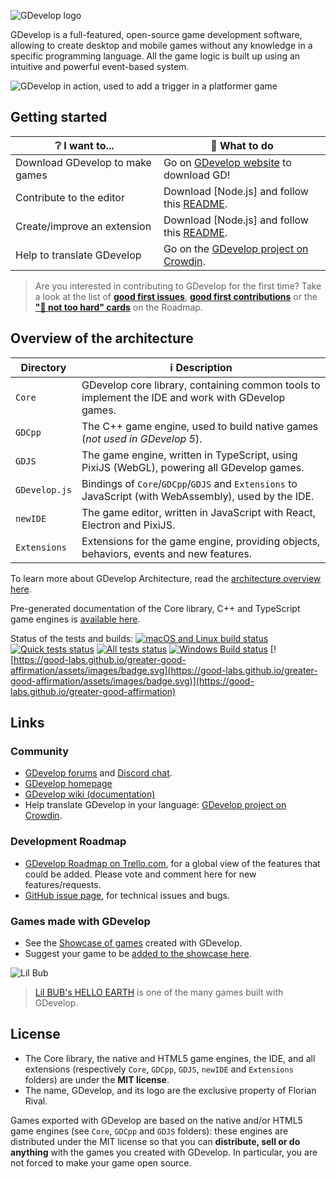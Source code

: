 ![GDevelop logo](https://raw.githubusercontent.com/4ian/GDevelop/master/Core/docs/images/gdlogo.png "GDevelop logo")

GDevelop is a full-featured, open-source game development software, allowing to create desktop and mobile games without any knowledge in a specific programming language. All the game logic is built up using an intuitive and powerful event-based system.

![GDevelop in action, used to add a trigger in a platformer game](https://raw.githubusercontent.com/4ian/GDevelop/master/Core/docs/images/demo.gif "GDevelop in action, used to add a trigger in a platformer game")

## Getting started

| ❔ I want to...                 | 🚀 What to do                                                                  |
| ------------------------------- | ------------------------------------------------------------------------------ |
| Download GDevelop to make games | Go on [GDevelop website](https://gdevelop-app.com) to download GD!             |
| Contribute to the editor        | Download [Node.js] and follow this [README](newIDE/README.md).                 |
| Create/improve an extension     | Download [Node.js] and follow this [README](newIDE/README-extensions.md).      |
| Help to translate GDevelop      | Go on the [GDevelop project on Crowdin](https://crowdin.com/project/gdevelop). |

> Are you interested in contributing to GDevelop for the first time? Take a look at the list of **[good first issues](https://github.com/4ian/GDevelop/issues?q=is%3Aissue+is%3Aopen+label%3A%22%F0%9F%91%8Cgood+first+issue%22)**, **[good first contributions](https://github.com/4ian/GDevelop/discussions/categories/good-first-contribution)** or the **["🏐 not too hard" cards](https://trello.com/b/qf0lM7k8/gdevelop-roadmap?menu=filter&filter=label:Not%20too%20hard%20%E2%9A%BD%EF%B8%8F)** on the Roadmap.

## Overview of the architecture

| Directory     | ℹ️ Description                                                                                        |
| ------------- | ----------------------------------------------------------------------------------------------------- |
| `Core`        | GDevelop core library, containing common tools to implement the IDE and work with GDevelop games.     |
| `GDCpp`       | The C++ game engine, used to build native games (_not used in GDevelop 5_).                           |
| `GDJS`        | The game engine, written in TypeScript, using PixiJS (WebGL), powering all GDevelop games.            |
| `GDevelop.js` | Bindings of `Core`/`GDCpp`/`GDJS` and `Extensions` to JavaScript (with WebAssembly), used by the IDE. |
| `newIDE`      | The game editor, written in JavaScript with React, Electron and PixiJS.                               |
| `Extensions`  | Extensions for the game engine, providing objects, behaviors, events and new features.                |

To learn more about GDevelop Architecture, read the [architecture overview here](Core/GDevelop-Architecture-Overview.md).

Pre-generated documentation of the Core library, C++ and TypeScript game engines is [available here](https://docs.gdevelop-app.com).

Status of the tests and builds: [![macOS and Linux build status](https://circleci.com/gh/4ian/GDevelop.svg?style=shield)](https://app.circleci.com/pipelines/github/4ian/GDevelop) [![Quick tests status](https://semaphoreci.com/api/v1/4ian/gd/branches/master/shields_badge.svg)](https://semaphoreci.com/4ian/gd) [![All tests status](https://www.travis-ci.com/4ian/GDevelop.svg?branch=master)](https://www.travis-ci.com/github/4ian/GDevelop) [![Windows Build status](https://ci.appveyor.com/api/projects/status/84uhtdox47xp422x/branch/master?svg=true)](https://ci.appveyor.com/project/4ian/gdevelop/branch/master) [![https://good-labs.github.io/greater-good-affirmation/assets/images/badge.svg](https://good-labs.github.io/greater-good-affirmation/assets/images/badge.svg)](https://good-labs.github.io/greater-good-affirmation)

## Links

### Community

-   [GDevelop forums](https://forum.gdevelop-app.com) and [Discord chat](https://discord.gg/gdevelop).
-   [GDevelop homepage](https://gdevelop-app.com)
-   [GDevelop wiki (documentation)](http://wiki.compilgames.net/doku.php/gdevelop5/start)
-   Help translate GDevelop in your language: [GDevelop project on Crowdin](https://crowdin.com/project/gdevelop).

### Development Roadmap

-   [GDevelop Roadmap on Trello.com](https://trello.com/b/qf0lM7k8/gdevelop-roadmap), for a global view of the features that could be added. Please vote and comment here for new features/requests.
-   [GitHub issue page](https://github.com/4ian/GDevelop/issues), for technical issues and bugs.

### Games made with GDevelop

-   See the [Showcase of games](https://gdevelop-app.com/games-showcase) created with GDevelop.
-   Suggest your game to be [added to the showcase here](https://github.com/GDevelopApp/GDevelop-website-showcase/issues/new/choose).

![Lil Bub](http://compilgames.net/assets/bub/screenshots-background.jpg "GDevelop logo")

> [Lil BUB's HELLO EARTH](https://gdevelop-app.com/games/lil-bub-hello-earth) is one of the many games built with GDevelop.

## License

-   The Core library, the native and HTML5 game engines, the IDE, and all extensions (respectively `Core`, `GDCpp`, `GDJS`, `newIDE` and `Extensions` folders) are under the **MIT license**.
-   The name, GDevelop, and its logo are the exclusive property of Florian Rival.

Games exported with GDevelop are based on the native and/or HTML5 game engines (see `Core`, `GDCpp` and `GDJS` folders): these engines are distributed under the MIT license so that you can **distribute, sell or do anything** with the games you created with GDevelop. In particular, you are not forced to make your game open source.
